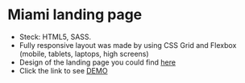 # Miami landing page

* Steck: HTML5, SASS.
* Fully responsive layout was made by using CSS Grid and Flexbox (mobile, tablets, laptops, high screens)
* Design of the landing page you could find [here](https://www.figma.com/file/nHz8bflIwJaWP3P99vKTH5/miami_home_new?node-id=0%3A2) 
* Click the link to see [DEMO](https://Daaiif.github.io/layout_miami/)
